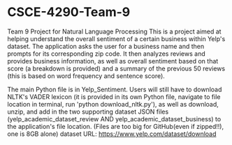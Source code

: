 # CSCE-4290-Team-9
Team 9 Project for Natural Language Processing
This is a project aimed at helping understand the overall sentiment of a certain business within Yelp's dataset. The application asks the user for a business name and then prompts for its corresponding zip code. It then analyzes reviews and provides business information, as well as overall sentiment based on that score (a breakdown is provided) and a summary of the previous 50 reviews (this is based on word frequency and sentence score).

The main Python file is in Yelp_Sentiment. Users will still have to download NLTK's VADER lexicon (it is provided in its own Python file, navigate to file location in terminal, run 'python download_nltk.py'), as well as download, unzip, and add in the two supporting dataset JSON files (yelp_academic_dataset_review AND yelp_academic_dataset_business) to the application's file location. (Files are too big for GitHub(even if zipped!!), one is 8GB alone)
dataset URL: https://www.yelp.com/dataset/download 
